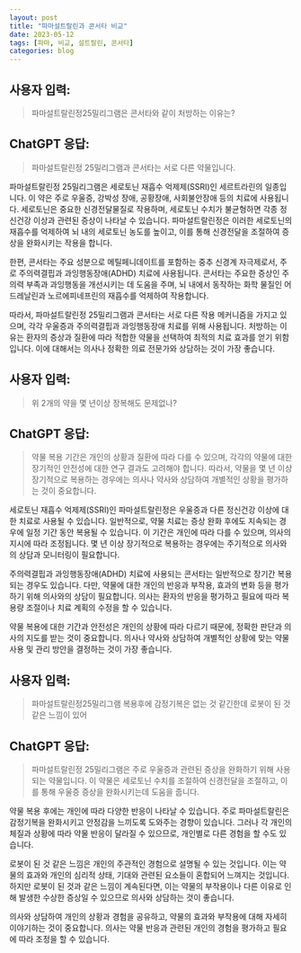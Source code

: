 ```yaml
---
layout: post
title: "파마설트랄린과 콘서타 비교"
date: 2023-05-12
tags: [파마, 비교, 설트랄린, 콘서타]
categories: blog
---
```


## 사용자 입력:
> 파마설트랄린정25밀리그램은 콘서타와 같이 처방하는 이유는?

## ChatGPT 응답:
> 파마설트랄린정 25밀리그램과 콘서타는 서로 다른 약물입니다. 

파마설트랄린정 25밀리그램은 세로토닌 재흡수 억제제(SSRI)인 세르트라린의 일종입니다. 이 약은 주로 우울증, 강박성 장애, 공황장애, 사회불안장애 등의 치료에 사용됩니다. 세로토닌은 중요한 신경전달물질로 작용하며, 세로토닌 수치가 불균형하면 각종 정신건강 이상과 관련된 증상이 나타날 수 있습니다. 파마설트랄린정은 이러한 세로토닌의 재흡수를 억제하여 뇌 내의 세로토닌 농도를 높이고, 이를 통해 신경전달을 조절하여 증상을 완화시키는 작용을 합니다.

한편, 콘서타는 주요 성분으로 메틸페니데이트를 포함하는 중추 신경계 자극제로서, 주로 주의력결핍과 과잉행동장애(ADHD) 치료에 사용됩니다. 콘서타는 주요한 증상인 주의력 부족과 과잉행동을 개선시키는 데 도움을 주며, 뇌 내에서 동작하는 화학 물질인 어드레날린과 노르에피네프린의 재흡수를 억제하여 작용합니다.

따라서, 파마설트랄린정 25밀리그램과 콘서타는 서로 다른 작용 메커니즘을 가지고 있으며, 각각 우울증과 주의력결핍과 과잉행동장애 치료를 위해 사용됩니다. 처방하는 이유는 환자의 증상과 질환에 따라 적합한 약물을 선택하여 최적의 치료 효과를 얻기 위함입니다. 이에 대해서는 의사나 정확한 의료 전문가와 상담하는 것이 가장 좋습니다.

## 사용자 입력:
> 위 2개의 약을 몇 년이상 장복해도 문제없나?

## ChatGPT 응답:
> 약물 복용 기간은 개인의 상황과 질환에 따라 다를 수 있으며, 각각의 약물에 대한 장기적인 안전성에 대한 연구 결과도 고려해야 합니다. 따라서, 약물을 몇 년 이상 장기적으로 복용하는 경우에는 의사나 약사와 상담하여 개별적인 상황을 평가하는 것이 중요합니다.

세로토닌 재흡수 억제제(SSRI)인 파마설트랄린정은 우울증과 다른 정신건강 이상에 대한 치료로 사용될 수 있습니다. 일반적으로, 약물 치료는 증상 완화 후에도 지속되는 경우에 일정 기간 동안 복용될 수 있습니다. 이 기간은 개인에 따라 다를 수 있으며, 의사의 지시에 따라 조정됩니다. 몇 년 이상 장기적으로 복용하는 경우에는 주기적으로 의사와의 상담과 모니터링이 필요합니다.

주의력결핍과 과잉행동장애(ADHD) 치료에 사용되는 콘서타는 일반적으로 장기간 복용되는 경우도 있습니다. 다만, 약물에 대한 개인의 반응과 부작용, 효과의 변화 등을 평가하기 위해 의사와의 상담이 필요합니다. 의사는 환자의 반응을 평가하고 필요에 따라 복용량 조절이나 치료 계획의 수정을 할 수 있습니다.

약물 복용에 대한 기간과 안전성은 개인의 상황에 따라 다르기 때문에, 정확한 판단과 의사의 지도를 받는 것이 중요합니다. 의사나 약사와 상담하여 개별적인 상황에 맞는 약물 사용 및 관리 방안을 결정하는 것이 가장 좋습니다.

## 사용자 입력:
> 파마설트랄린정25밀리그램 복용후에 감정기복은 없는 것 같긴한데 로봇이 된 것 같은 느낌이 있어

## ChatGPT 응답:
> 파마설트랄린정 25밀리그램은 주로 우울증과 관련된 증상을 완화하기 위해 사용되는 약물입니다. 이 약물은 세로토닌 수치를 조절하여 신경전달을 조절하고, 이를 통해 우울증 증상을 완화시키는데 도움을 줍니다.

약물 복용 후에는 개인에 따라 다양한 반응이 나타날 수 있습니다. 주로 파마설트랄린은 감정기복을 완화시키고 안정감을 느끼도록 도와주는 경향이 있습니다. 그러나 각 개인의 체질과 상황에 따라 약물 반응이 달라질 수 있으므로, 개인별로 다른 경험을 할 수도 있습니다.

로봇이 된 것 같은 느낌은 개인의 주관적인 경험으로 설명될 수 있는 것입니다. 이는 약물의 효과와 개인의 심리적 상태, 기대와 관련된 요소들이 혼합되어 느껴지는 것입니다. 하지만 로봇이 된 것과 같은 느낌이 계속된다면, 이는 약물의 부작용이나 다른 이유로 인해 발생한 수상한 증상일 수 있으므로 의사와 상담하는 것이 좋습니다.

의사와 상담하여 개인의 상황과 경험을 공유하고, 약물의 효과와 부작용에 대해 자세히 이야기하는 것이 중요합니다. 의사는 약물 반응과 관련된 개인의 경험을 평가하고 필요에 따라 조정을 할 수 있습니다.

